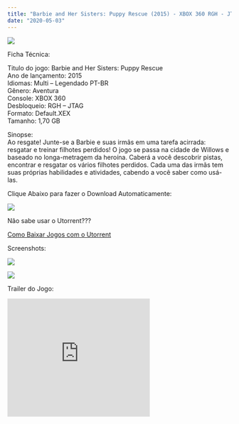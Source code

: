 ```yaml
---
title: "Barbie and Her Sisters: Puppy Rescue (2015) - XBOX 360 RGH - JTAG"
date: "2020-05-03"
---
```


[![](https://1.bp.blogspot.com/-cY4-S4Lj1D0/Xq8RFWZIxOI/AAAAAAAAGD0/DdaFLwwODbUI7WniOTaNQQJeOEIGMqXPACLcBGAsYHQ/s320/Barbie-and-Her-Sisters-Puppy-Rescue-XBOX-360-212x3001-212x300.jpg)](https://1.bp.blogspot.com/-cY4-S4Lj1D0/Xq8RFWZIxOI/AAAAAAAAGD0/DdaFLwwODbUI7WniOTaNQQJeOEIGMqXPACLcBGAsYHQ/s1600/Barbie-and-Her-Sisters-Puppy-Rescue-XBOX-360-212x3001-212x300.jpg)

Ficha Técnica:

Titulo do jogo: Barbie and Her Sisters: Puppy Rescue  
Ano de lançamento: 2015  
Idiomas: Multi – Legendado PT-BR  
Gênero: Aventura  
Console: XBOX 360  
Desbloqueio: RGH – JTAG  
Formato: Default.XEX  
Tamanho: 1,70 GB

Sinopse:  
Ao resgate! Junte-se a Barbie e suas irmãs em uma tarefa acirrada: resgatar e treinar filhotes perdidos! O jogo se passa na cidade de Willows e baseado no longa-metragem da heroína. Caberá a você descobrir pistas, encontrar e resgatar os vários filhotes perdidos. Cada uma das irmãs tem suas próprias habilidades e atividades, cabendo a você saber como usá-las.

Clique Abaixo para fazer o Download Automaticamente:

[![](https://1.bp.blogspot.com/-ZiyKr4TPKHg/XqoHsQG1YpI/AAAAAAAAFU0/2TSF5tAU16YCRCDeI6UL7VZxWtpmWQ_cQCPcBGAYYCw/s1600/MAGNET-LINK-300x77.png)](https://zee.gl/jt5Co4W)

Não sabe usar o Utorrent???

[Como Baixar Jogos com o Utorrent](https://ultragames-torrents.blogspot.com/2020/04/como-baixar-jogos-com-o-utorrent.html)

Screenshots:

[![](https://1.bp.blogspot.com/-Wpg9SVvaggY/Xq8SOO_SpHI/AAAAAAAAGEE/QyXVSRU1xwol-IM2-CUNbyafeBTrqGQqACLcBGAsYHQ/s320/4679a5ed77e94387b924492dada7f4bd.jpg)](https://1.bp.blogspot.com/-Wpg9SVvaggY/Xq8SOO_SpHI/AAAAAAAAGEE/QyXVSRU1xwol-IM2-CUNbyafeBTrqGQqACLcBGAsYHQ/s1600/4679a5ed77e94387b924492dada7f4bd.jpg)

[![](https://1.bp.blogspot.com/-V-buKHFrGEo/Xq8SNROuz5I/AAAAAAAAGEA/VCIX11WBgEoUejKVytEyztVcamhV_fNEgCLcBGAsYHQ/s320/maxresdefault{6caa0e5ef0219ce007afa4c746f50f86dd31afbe5a3c480f6348caee85338f74}2B{6caa0e5ef0219ce007afa4c746f50f86dd31afbe5a3c480f6348caee85338f74}25282{6caa0e5ef0219ce007afa4c746f50f86dd31afbe5a3c480f6348caee85338f74}2529.jpg)](https://1.bp.blogspot.com/-V-buKHFrGEo/Xq8SNROuz5I/AAAAAAAAGEA/VCIX11WBgEoUejKVytEyztVcamhV_fNEgCLcBGAsYHQ/s1600/maxresdefault{6caa0e5ef0219ce007afa4c746f50f86dd31afbe5a3c480f6348caee85338f74}2B{6caa0e5ef0219ce007afa4c746f50f86dd31afbe5a3c480f6348caee85338f74}25282{6caa0e5ef0219ce007afa4c746f50f86dd31afbe5a3c480f6348caee85338f74}2529.jpg)

Trailer do Jogo:

<iframe width="320" height="266" class="YOUTUBE-iframe-video" data-thumbnail-src="https://i.ytimg.com/vi/L6eRX17Rq9c/0.jpg" src="https://www.youtube.com/embed/L6eRX17Rq9c?feature=player_embedded" frameborder="0" allowfullscreen></iframe>
